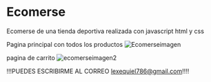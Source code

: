 # Ecomerse
Ecomerse de una tienda deportiva realizada con javascript html y css 


Pagina principal con todos los productos 
![Ecomerseimagen](https://github.com/Mauro21-lang/Ecomerse/assets/111934541/28b3df49-2ac8-4ea6-892b-2d6118a5cba1)

pagina de carrito 
![ecomerseimagen2](https://github.com/Mauro21-lang/Ecomerse/assets/111934541/16919249-ce83-40e4-a50d-c0754e4048c6)

!!!PUEDES ESCRIBIRME AL CORREO lexequiel786@gmail.com!!!!
